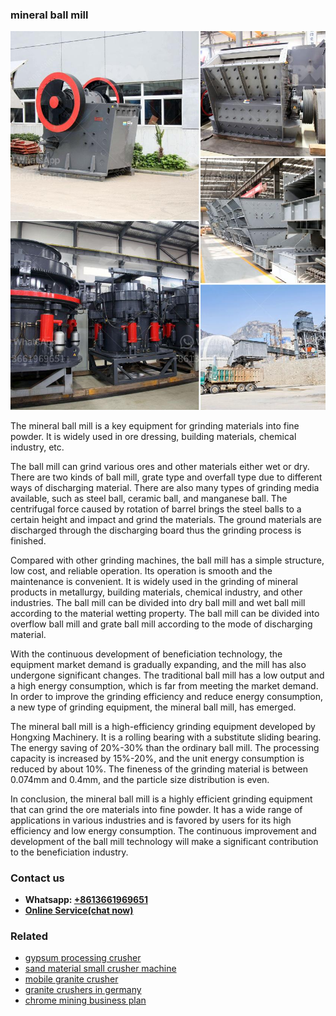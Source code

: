 <h3>mineral ball mill</h3><img src='1708322714.jpg' alt=''><p>The mineral ball mill is a key equipment for grinding materials into fine powder. It is widely used in ore dressing, building materials, chemical industry, etc.</p><p>The ball mill can grind various ores and other materials either wet or dry. There are two kinds of ball mill, grate type and overfall type due to different ways of discharging material. There are also many types of grinding media available, such as steel ball, ceramic ball, and manganese ball. The centrifugal force caused by rotation of barrel brings the steel balls to a certain height and impact and grind the materials. The ground materials are discharged through the discharging board thus the grinding process is finished.</p><p>Compared with other grinding machines, the ball mill has a simple structure, low cost, and reliable operation. Its operation is smooth and the maintenance is convenient. It is widely used in the grinding of mineral products in metallurgy, building materials, chemical industry, and other industries. The ball mill can be divided into dry ball mill and wet ball mill according to the material wetting property. The ball mill can be divided into overflow ball mill and grate ball mill according to the mode of discharging material.</p><p>With the continuous development of beneficiation technology, the equipment market demand is gradually expanding, and the mill has also undergone significant changes. The traditional ball mill has a low output and a high energy consumption, which is far from meeting the market demand. In order to improve the grinding efficiency and reduce energy consumption, a new type of grinding equipment, the mineral ball mill, has emerged.</p><p>The mineral ball mill is a high-efficiency grinding equipment developed by Hongxing Machinery. It is a rolling bearing with a substitute sliding bearing. The energy saving of 20%-30% than the ordinary ball mill. The processing capacity is increased by 15%-20%, and the unit energy consumption is reduced by about 10%. The fineness of the grinding material is between 0.074mm and 0.4mm, and the particle size distribution is even.</p><p>In conclusion, the mineral ball mill is a highly efficient grinding equipment that can grind the ore materials into fine powder. It has a wide range of applications in various industries and is favored by users for its high efficiency and low energy consumption. The continuous improvement and development of the ball mill technology will make a significant contribution to the beneficiation industry.</p><h3>Contact us</h3><ul><li><strong>Whatsapp:&nbsp;<a href="https://wa.me/8613661969651">+8613661969651</a></strong></li><li><a href="https://swt.shibang-china.com/?git&amp;zhl&amp;mineral ball mill"><strong>Online Service(chat now)</strong></a></li></ul><h3>Related</h3><ul><li><a href='gypsum processing crusher.md'>gypsum processing crusher</a></li><li><a href='sand material small crusher machine.md'>sand material small crusher machine</a></li><li><a href='mobile granite crusher.md'>mobile granite crusher</a></li><li><a href='granite crushers in germany.md'>granite crushers in germany</a></li><li><a href='chrome mining business plan.md'>chrome mining business plan</a></li></ul>